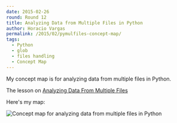 ```yaml
---
date: 2015-02-26
round: Round 12
title: Analyzing Data from Multiple Files in Python
author: Horacio Vargas
permalink: /2015/02/pymulfiles-concept-map/
tags:
  - Python
  - glob
  - files handling
  - Concept Map
---
```

My concept map is for analyzing data from multiple files in Python.

The lesson on [Analyzing Data From Multiple Files](http://swcarpentry.github.io/python-novice-inflammation/04-func.html)


Here's my map:

![Concept map for analyzing data from multiple files in Python](http://i.imgur.com/PugN7g1)

